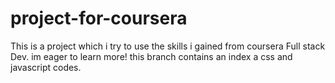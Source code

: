 # project-for-coursera
This is a project which i try to use the skills i gained from coursera Full stack Dev. im eager to learn more!
this branch contains an index a css and javascript codes.
